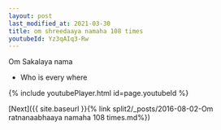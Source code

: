 ```yaml
---
layout: post
last_modified_at: 2021-03-30
title: om shreedaaya namaha 108 times
youtubeId: Yz3qAIq3-Rw
---
```

 
 
Om Sakalaya nama 
 
 -  Who is every where 
 
  
 
  
 
 
 
 
 
 


{% include youtubePlayer.html id=page.youtubeId %}
 
[Next]({{ site.baseurl }}{% link  split2/_posts/2016-08-02-Om ratnanaabhaaya namaha 108 times.md%})
 
